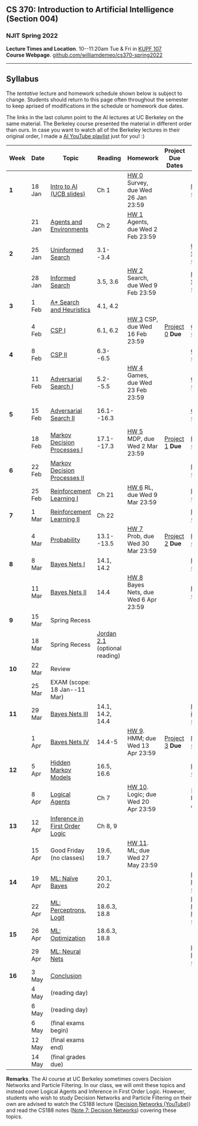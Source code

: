 ## CS 370: Introduction to Artificial Intelligence (Section 004)

### NJIT Spring 2022

**Lecture Times and Location**. 10--11:20am Tue & Fri in [KUPF 107][]  
**Course Webpage**. [github.com/williamdemeo/cs370-spring2022](https://github.com/williamdemeo/cs370-spring2022)

---

## Syllabus

The *tentative* lecture and homework schedule shown below is subject to change.  Students should return to this page often throughout the semester to keep aprised of modifications in the schedule or homework due dates.

The links in the last column point to the AI lectures at UC Berkeley on the same material.
The Berkeley course presented the material in different order than ours. In case you want to watch all of the Berkeley lectures in their original order, I made
a [AI YouTube playlist](https://youtube.com/playlist?list=PL5FJyaC2WsVndQJI9QtEhIMG2w8pYLN9u) just for you! :)



| **Week** | **Date** | **Topic**                         | **Reading**      | **Homework**                             | **Project Due Dates** | **UCB Videos**                  | **UCB Notes**      | **Alternative Notes** |
|----------|----------|-----------------------------------|------------------|------------------------------------------|-----------------------|---------------------------------|--------------------|-----------------------|
| **1**    | 18 Jan   | [Intro to AI (UCB slides)][]      | Ch 1             | [HW 0][] Survey, due Wed 26 Jan 23:59    |                       | [Intro to AI (YouTube)][]       |                    | |
|          | 21 Jan   | [Agents and Environments][]       | Ch 2             | [HW 1][] Agents, due Wed 2 Feb 23:59     |                       |                                 |                    | |
| **2**    | 25 Jan   | [Uninformed Search][]             | 3.1--3.4         |                                          |                       | [Uninformed Search (YouTube)][] | [Note 1: Search][] | [Note 1 (Fa '18)][]|
|          | 28 Jan   | [Informed Search][]               | 3.5, 3.6         | [HW 2][] Search, due Wed 9 Feb 23:59     |                       | [Informed Search (YouTube)][]   |                    | |
| **3**    | 1 Feb    | [A* Search and Heuristics][]      | 4.1, 4.2         |                                          |                       |                                 | [Note 2: Local Search][] | |
|          | 4 Feb    | [CSP I][]                         | 6.1, 6.2         | [HW 3][] CSP, due Wed 16 Feb 23:59       | [Project 0][] **Due** | [CSP I (YouTube)][]             | [Note 2: CSP][]    | |
| **4**    | 8 Feb    | [CSP II][]                        | 6.3--6.5         |                                          |                       | [CSP II (YouTube)][]            | [CSP applet][]     | |
|          | 11 Feb   | [Adversarial Search I][]          | 5.2--5.5         | [HW 4][] Games, due Wed 23 Feb 23:59     |                       | [Game Trees I (YouTube)][]      | [Note 3: Games][]  | [Note 3 (Fa '18)][]| 
| **5**    | 15 Feb   | [Adversarial Search II][]         | 16.1--16.3       |                                          |                       | [Game Trees II (YouTube)][]     | [Note 4: Nondeterministic Search][] | |
|          | 18 Feb   | [Markov Decision Processes I][]   | 17.1--17.3       | [HW 5][] MDP, due Wed 2 Mar 23:59        | [Project 1][] **Due** | [MDP I (YouTube)][]             |                    | |
| **6**    | 22 Feb   | [Markov Decision Processes II][]  |                  |                                          |                       | [MDP II (YouTube)][]            |                    | |
|          | 25 Feb   | [Reinforcement Learning I][]      | Ch 21            | [HW 6][] RL, due Wed 9 Mar 23:59         |                       | [RL I (YouTube)][]              | [Note 5: Reinforcement Learning][] | |
| **7**    | 1 Mar    | [Reinforcement Learning II][]     | Ch 22            |                                          |                       | [RL II (YouTube)][]             |                    | |
|          | 4 Mar    | [Probability][]                   | 13.1--13.5       | [HW 7][] Prob, due Wed 30 Mar 23:59      | [Project 2][] **Due** | [Probability (YouTube)][]       |                    | |
| **8**    | 8 Mar    | [Bayes Nets I][]                  | 14.1, 14.2       |                                          |                       | [Bayes Nets (YouTube)][]        | [Note 5: Bayes Nets][] | [Note 6 (Fa '18)][] |
|          | 11 Mar   | [Bayes Nets II][]                 | 14.4             | [HW 8][] Bayes Nets, due Wed 6 Apr 23:59 |                       | [BN: inference (YouTube)][]     |                    | |
| **9**    | 15 Mar   | Spring Recess                     |                  |                                          |                       |                                 |                    | |
|          | 18 Mar   | Spring Recess                     | [Jordan 2.1][]  (optional reading) |                        |                       |                                 |                    | |
| **10**   | 22 Mar   | Review                            |                  |                                          |                       |                                 |                    | |
|          | 25 Mar   | EXAM (scope: 18 Jan--11 Mar)      |                  |                                          |                       |                                 |                    | |
| **11**   | 29 Mar   | [Bayes Nets III][]                | 14.1, 14.2, 14.4 |                                          |                       | [BN: independence (YouTube)][]  |                    | |
|          | 1 Apr    | [Bayes Nets IV][]                 | 14.4-5           | [HW 9][]. HMM; due Wed 13 Apr 23:59      | [Project 3][] **Due** | [BN: sampling (YouTube)][]      |                    | |
| **12**   | 5 Apr    | [Hidden Markov Models][]          | 16.5, 16.6       |                                          |                       | [HMM (YouTube)][]               | [Note 6: HMM][]    |  [Note 8 (Fa '18)][] |
|          | 8 Apr    | [Logical Agents][]                | Ch 7             | [HW 10][]. Logic; due Wed 20 Apr 23:59   |                       | [edX AI wk10: Logical Agents][] | [Note 4: Logical Agents][] | |
| **13**   | 12 Apr   | [Inference in First Order Logic][] | Ch 8, 9         |                                          |                       |                                 |                    | |
|          | 15 Apr   | Good Friday (no classes)          | 19.6, 19.7       | [HW 11][]. ML; due Wed 27 May 23:59      |                       |                                 |                    | |
| **14**   | 19 Apr   | [ML: Naïve Bayes][]               | 20.1, 20.2       |                                          |                       | [ML: Naive Bayes (YouTube)][]   |  [Note 9: ML][]    | |
|          | 22 Apr   | [ML: Perceptrons, Logit][]        | 18.6.3, 18.8     |                                          |                       | [ML: Perceptrons, Logit (YouTube)][] |               | |
| **15**   | 26 Apr   | [ML: Optimization][]              | 18.6.3, 18.8     |                                          |                       |                                 | [Note 10: Neural Nets][] | |
|          | 29 Apr   | [ML: Neural Nets][]               |                  |                                          |                       | [ML: Neural Nets (YouTube)][]   |                    | |
| **16**   | 3 May    | [Conclusion][]                    |                  |                                          |                       |                                 |                    | |
|          | 4 May    | (reading day)                     |                  |                                          |                       |                                 |                    | |
|          | 6 May    | (reading day)                     |                  |                                          |                       |                                 |                    | |
|          | 6 May    | (final exams begin)               |                  |                                          |                       |                                 |                    | |
|          | 12 May   | (final exams end)                 |                  |                                          |                       |                                 |                    | |
|          | 14 May   | (final grades due)                |                  |                                          |                       |                                 |                    | |


**Remarks**. The AI course at UC Berkeley sometimes covers Decision Networks and Particle Filtering.  In our class, we will omit these topics and instead cover Logical Agents and Inference in First Order Logic.  However, students who wish to study Decision Networks and Particle Filtering on their own are advised to watch the CS188 lecture ([Decision Networks (YouTube)][]) and read the CS188 notes ([Note 7: Decision Networks][]) covering these topics.


<!-- LINKS TO LECTURE NOTES -->

[Note 1: Search]: https://inst.eecs.berkeley.edu/~cs188/sp22/assets/notes/n1_sp22.pdf
[Note 1 (Fa '18)]: https://github.com/williamdemeo/cs370-spring2022/tree/master/notes/n01-search.pdf
[Note 2: Local Search]: https://inst.eecs.berkeley.edu/~cs188/sp22/assets/notes/n2_sp22.pdf
[Note 2: CSP]: https://github.com/williamdemeo/cs370-spring2022/tree/master/notes/n02-csp.pdf 
[CSP applet]: https://inst.eecs.berkeley.edu/~cs188/fa21/assets/demos/csp/csp_demos.html
[Note 3: Games]: https://inst.eecs.berkeley.edu/~cs188/sp22/assets/notes/n3_sp22.pdf
[Note 3 (Fa '18)]: https://github.com/williamdemeo/cs370-spring2022/tree/master/notes/n03-adversarial-search.pdf
[Note 4: Nondeterministic Search]: https://github.com/williamdemeo/cs370-spring2022/tree/master/notes/n04-nondeterministic-search.pdf
[Note 4: Logical Agents]: https://inst.eecs.berkeley.edu/~cs188/sp22/assets/notes/n4_sp22.pdf
[Note 5: Reinforcement Learning]: https://github.com/williamdemeo/cs370-spring2022/tree/master/notes/n05-rl.pdf
[Note 5: Bayes Nets]: https://inst.eecs.berkeley.edu/~cs188/sp22/assets/notes/n5_sp22.pdf
[Note 6 (Fa '18)]: https://github.com/williamdemeo/cs370-spring2022/tree/master/notes/n06-bayes-nets.pdf
[Note 6: HMM]: https://inst.eecs.berkeley.edu/~cs188/sp22/assets/notes/n6_sp22.pdf
[Note 7: Decision Networks]: https://github.com/williamdemeo/cs370-spring2022/tree/master/notes/n07-decision-networks.pdf
[Note 8 (Fa '18)]: https://github.com/williamdemeo/cs370-spring2022/tree/master/notes/n08-hmm.pdf
[Note 9: ML]: https://github.com/williamdemeo/cs370-spring2022/tree/master/notes/n09-ml.pdf
[Note 10: Neural Nets]: https://github.com/williamdemeo/cs370-spring2022/tree/master/notes/n10-neural-nets.pdf


<!-- Project LINKS -->
[Project 0]: https://github.com/williamdemeo/cs370-spring2022/tree/master/projects/Project0
[Project 1]: https://github.com/williamdemeo/cs370-spring2022/tree/master/projects/Project1
[Project 1 (part 2)]: https://github.com/williamdemeo/cs370-spring2022/tree/master/projects/Project1
[Project 2]: https://github.com/williamdemeo/cs370-spring2022/tree/master/projects/Project2
[Project 3]: https://github.com/williamdemeo/cs370-spring2022/tree/master/projects/Project3
[Project 4]: https://github.com/williamdemeo/cs370-spring2022/tree/master/projects/Project4



<!-- HW LINKS -->

[HW 0]: https://njit.instructure.com/courses/22602/quizzes
[HW 1]: https://www.gradescope.com/courses/361553
[HW 2]: https://www.gradescope.com/courses/361553
[HW 3]: https://www.gradescope.com/courses/361553
[HW 4]: https://www.gradescope.com/courses/361553
[HW 5]: https://www.gradescope.com/courses/361553
[HW 6]: https://www.gradescope.com/courses/361553
[HW 7]: https://www.gradescope.com/courses/361553
[HW 8]: https://www.gradescope.com/courses/361553
[HW 9]: https://www.gradescope.com/courses/361553
[HW 10]: https://www.gradescope.com/courses/361553
[HW 11]: https://www.gradescope.com/courses/361553


<!-- LINKS TO UCB LECTURE YOUTUBE VIDEOS -->

[Intro to AI (YouTube)]: https://www.youtube.com/watch?v=16Dir4QqCUg
[Uninformed Search (YouTube)]: https://youtu.be/-Xx0QSFYfIQ
[Informed Search (YouTube)]: https://youtu.be/Mlwrx7hbKPs
[CSP I (YouTube)]: https://youtu.be/81z2ANjQcH4
[CSP II (YouTube)]: https://youtu.be/_DXf6oaknHw
[Game Trees I (YouTube)]: https://youtu.be/v6RgZBjc8og
[Game Trees II (YouTube)]: https://youtu.be/n3A29GEzC6g
[MDP I (YouTube)]: https://youtu.be/4LW3H_Jinr4
[MDP II (YouTube)]: https://youtu.be/ZToWj64rxvQ
[RL I (YouTube)]: https://youtu.be/TiXS7vROBEg
[RL II (YouTube)]: https://youtu.be/XafrqwHfBKE
[Probability (YouTube)]: https://youtu.be/sMNbLXsvRig
[Bayes Nets (YouTube)]: https://youtu.be/T4l6ltMMcec
[BN: independence (YouTube)]: https://youtu.be/FUnOdyZZAaE
[BN: inference (YouTube)]: https://youtu.be/A1hYXGAUdmU
[BN: sampling (YouTube)]: https://youtu.be/kGngCS-1kjU
[Decision Networks (YouTube)]: https://youtu.be/19sr7yKV56I
[HMM (YouTube)]: https://youtu.be/eCZLhZu_U1I
[HMM Apps (YouTube)]: https://youtu.be/pNam9hbwg4g
[ML: Naive Bayes (YouTube)]: https://youtu.be/1nOb0vwWkAE
[ML: Neural Nets (YouTube)]: https://youtu.be/LERtLI2h_nQ
[ML: Perceptrons, Logit (YouTube)]: https://www.youtube.com/watch?v=UNr9gHyOnWA
[ML: Decision Trees (YouTube)]: https://youtu.be/svW3I0cqfpw
[Robotics (YouTube)]: https://youtu.be/MxS1aYvYNNc

<!-- LINKS TO LECTURE SLIDES -->
[Intro to AI (UCB slides)]: https://inst.eecs.berkeley.edu/~cs188/sp22/assets/slides/Lecture1.pptx
[Agents and Environments]: https://github.com/williamdemeo/cs370-spring2022/blob/master/lecture/CS370-Lec02-AgentsAndEnvironments.pptx
[Uninformed Search]: https://github.com/williamdemeo/cs370-spring2022/blob/master/lecture/CS370-Lec03-Search.pptx
[Informed Search]: https://github.com/williamdemeo/cs370-spring2022/blob/master/lecture/CS370-Lec04-InformedSearch.pptx
[A* Search and Heuristics]: https://github.com/williamdemeo/cs370-spring2022/blob/master/lecture/CS370-Lec05-AstarSearchAndHeuristics.pptx
[CSP I]: https://github.com/williamdemeo/cs370-spring2022/blob/master/lecture/CS370-Lec06-CSP-I.pptx 
[CSP II]: https://github.com/williamdemeo/cs370-spring2022/blob/master/lecture/CS370-Lec07-CSP-II.pptx
[Adversarial Search I]: https://github.com/williamdemeo/cs370-spring2022/blob/master/lecture/CS370-Lec08-AdversarialSearch-I.pptx
[Adversarial Search II]: https://github.com/williamdemeo/cs370-spring2022/blob/master/lecture/CS370-Lec09-AdversarialSearch-II.pptx
[Markov Decision Processes I]: https://github.com/williamdemeo/cs370-spring2022/blob/master/lecture/CS370-Lec10-MDP-I.pptx
[Markov Decision Processes II]: https://github.com/williamdemeo/cs370-spring2022/blob/master/lecture/CS370-Lec11-MDP-II.pptx
[Reinforcement Learning I]: https://github.com/williamdemeo/cs370-spring2022/blob/master/lecture/CS370-Lec12-RL-I.pptx
[Reinforcement Learning II]: https://github.com/williamdemeo/cs370-spring2022/blob/master/lecture/CS370-Lec13-RL-II.pptx
[Probability]: https://github.com/williamdemeo/cs370-spring2022/blob/master/lecture/CS370-Lec14-Probability.pptx
[Bayes Nets I]: https://github.com/williamdemeo/cs370-spring2022/blob/master/lecture/CS370-Lec15-BayesNets-I.pptx
[Bayes Nets II]: https://github.com/williamdemeo/cs370-spring2022/blob/master/lecture/CS370-Lec16-BayesNets-II.pptx
[Bayes Nets III]: https://github.com/williamdemeo/cs370-spring2022/blob/master/lecture/comingsoon.md
[Bayes Nets IV]: https://github.com/williamdemeo/cs370-spring2022/blob/master/lecture/comingsoon.md
[Logical Agents]: https://github.com/williamdemeo/cs370-spring2022/blob/master/lecture/comingsoon.md
[Inference in First Order Logic]: https://github.com/williamdemeo/cs370-spring2022/blob/master/lecture/comingsoon.md

[Decision Networks and VPI]: https://github.com/williamdemeo/cs370-spring2022/blob/master/lecture/
[Hidden Markov Models]: https://github.com/williamdemeo/cs370-spring2022/blob/master/lecture/
[Particle filtering]: https://github.com/williamdemeo/cs370-spring2022/blob/master/lecture/
[ML: Naïve Bayes]: https://github.com/williamdemeo/cs370-spring2022/blob/master/lecture/
[ML: Perceptrons and Logistic Regression]: https://github.com/williamdemeo/cs370-spring2022/blob/master/lecture/
[ML: Perceptrons, Logit]: https://github.com/williamdemeo/cs370-spring2022/blob/master/lecture/
[ML: Optimization]: https://github.com/williamdemeo/cs370-spring2022/blob/master/lecture/
[ML: Neural Nets]: https://github.com/williamdemeo/cs370-spring2022/blob/master/lecture/
[Advanced Applications: Games and Robotics]: https://www.dropbox.com/s/9rps3i3ad3noljn/fa21-lec24--games-and-robotics.pptx?dl=0
[Conclusion]: https://github.com/williamdemeo/cs370-spring2022/blob/master/lecture/

<!-- MISC LINKS -->
[Jordan 2.1]: https://github.com/williamdemeo/cs370-spring2022/tree/master/notes/chapter2.pdf
[KUPF 107]: https://goo.gl/maps/GjhP3cjrMAJSzVFt5
[edX AI course, week 10: Logical Agents]: https://learning.edx.org/course/course-v1:ColumbiaX+CSMM.101x+2T2018/home






<!-- [Note 1]: https://inst.eecs.berkeley.edu/~cs188/fa21/assets/notes/fa20-note01.pdf
[Note 2]: https://inst.eecs.berkeley.edu/~cs188/fa21/assets/notes/note02.pdf>
[Note 3]: https://inst.eecs.berkeley.edu/~cs188/fa21/assets/notes/fa20-note03.pdf
[Note 4]: https://inst.eecs.berkeley.edu/~cs188/fa21/assets/notes/fa20-note04.pdf
[Note 5]: https://inst.eecs.berkeley.edu/~cs188/fa21/assets/notes/fa20-note05.pdf
[Note 6]: https://inst.eecs.berkeley.edu/~cs188/fa21/assets/notes/fa20-note06.pdf
[Note 7]: https://inst.eecs.berkeley.edu/~cs188/fa21/assets/notes/fa20-note07.pdf
[Note 8]: https://inst.eecs.berkeley.edu/~cs188/fa21/assets/notes/fa20-note08.pdf
[Note 9]: https://inst.eecs.berkeley.edu/~cs188/fa21/assets/notes/fa20-note09.pdf
[Note 10]: https://inst.eecs.berkeley.edu/~cs188/fa21/assets/notes/fa20-note10.pdf
-->
